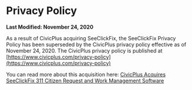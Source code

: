 # Privacy Policy
**Last Modified: November 24, 2020**

As a result of CivicPlus acquiring SeeClickFix, the SeeClickFix
Privacy Policy has been superseded by the CivicPlus privacy policy
effective as of November 24, 2020. The CivicPlus privacy policy
is published at [https://www.civicplus.com/privacy-policy](https://www.civicplus.com/privacy-policy)

You can read more about this acquisition here:
[CivicPlus Acquires SeeClickFix 311 Citizen Request and Work Management Software](https://www.civicplus.com/blog/crm/civicplus-acquires-seeclickfix)
